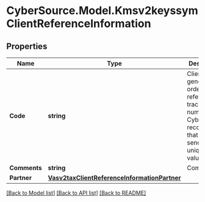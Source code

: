 # CyberSource.Model.Kmsv2keyssymClientReferenceInformation
## Properties

Name | Type | Description | Notes
------------ | ------------- | ------------- | -------------
**Code** | **string** | Client-generated order reference or tracking number. CyberSource recommends that you send a unique value.  | [optional] 
**Comments** | **string** | Comments | [optional] 
**Partner** | [**Vasv2taxClientReferenceInformationPartner**](Vasv2taxClientReferenceInformationPartner.md) |  | [optional] 

[[Back to Model list]](../README.md#documentation-for-models) [[Back to API list]](../README.md#documentation-for-api-endpoints) [[Back to README]](../README.md)

